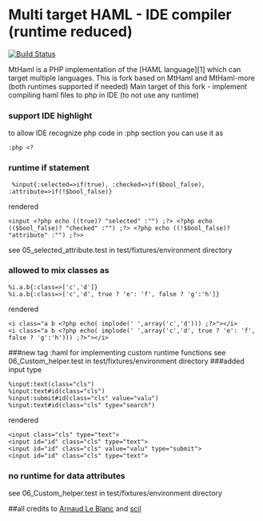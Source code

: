 # Multi target HAML - IDE compiler (runtime reduced) 

[![Build Status](https://travis-ci.org/Zaitsev/MtHamlPHP.svg)](https://travis-ci.org/Zaitsev/MtHamlPHP)

MtHaml is a PHP implementation of the [HAML language][1] which can target multiple languages.
This is fork based on MtHaml and MtHaml-more (both runtimes supported if needed)
Main target of this fork - implement compiling haml files to php in IDE (to not use any runtime)

### support IDE highlight
to allow IDE recognize php code in :php section you can use it as
```
:php <?
```

### runtime if statement
```
 %input{:selected=>if(true), :checked=>if($bool_false), :attribute=>if(!$bool_false)}
```
rendered
```
<input <?php echo ((true)? "selected" :"") ;?> <?php echo (($bool_false)? "checked" :"") ;?> <?php echo ((!$bool_false)? "attribute" :"") ;?>>
```
 see 05_selected_attribute.test in test/fixtures/environment directory
 
### allowed to mix classes as 
```
%i.a.b{:class=>['c','d']}
%i.a.b{:class=>['c','d', true ? 'e': 'f', false ? 'g':'h']}
```
rendered
```
<i class="a b <?php echo( implode(' ',array('c','d'))) ;?>"></i>
<i class="a b <?php echo( implode(' ',array('c','d', true ? 'e': 'f', false ? 'g':'h'))) ;?>"></i>
```

###new tag :haml for implementing custom runtime functions
see 06_Custom_helper.test in test/fixtures/environment directory
###added input type
```
%input:text(class="cls")
%input:text#id(class="cls")
%input:submit#id(class="cls" value="valu")
%input:text#id(class="cls" type="search")
```
rendered
```
<input class="cls" type="text">
<input id="id" class="cls" type="text">
<input id="id" class="cls" value="valu" type="submit">
<input id="id" class="cls" type="text">
```
### no runtime for data attributes
see 06_Custom_helper.test in test/fixtures/environment directory

##all credits to [Arnaud Le Blanc](https://github.com/arnaud-lb/MtHaml) and [scil](https://github.com/scil/MtHamlMore)
